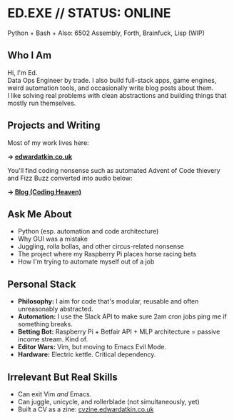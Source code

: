 # ED.EXE // STATUS: ONLINE

Python + Bash + Also: 6502 Assembly, Forth, Brainfuck, Lisp (WIP)

## Who I Am

Hi, I'm Ed.  
Data Ops Engineer by trade. I also build full-stack apps, game engines, weird automation tools, and occasionally write blog posts about them.  
I like solving real problems with clean abstractions and building things that mostly run themselves.

## Projects and Writing

Most of my work lives here:

**→ [edwardatkin.co.uk](https://www.edwardatkin.co.uk)**

You'll find coding nonsense such as automated Advent of Code thievery and Fizz Buzz converted into audio below:

**→ [Blog (Coding Heaven)](https://edwardatkin.co.uk/?collection=coding_heaven)**

## Ask Me About

- Python (esp. automation and code architecture)
- Why GUI was a mistake
- Juggling, rolla bollas, and other circus-related nonsense
- The project where my Raspberry Pi places horse racing bets
- How I'm trying to automate myself out of a job

## Personal Stack

- **Philosophy:** I aim for code that's modular, reusable and often unreasonably abstracted.
- **Automation:** I use the Slack API to make sure 2am cron jobs ping me if something breaks.
- **Betting Bot:** Raspberry Pi + Betfair API + MLP architecture = passive income stream. Kind of.
- **Editor Wars:** Vim, but moving to Emacs Evil Mode.
- **Hardware:** Electric kettle. Critical dependency.

## Irrelevant But Real Skills

- Can exit Vim _and_ Emacs.
- Can juggle, unicycle, and rollerblade (not simultaneously, yet)
- Built a CV as a zine: [cvzine.edwardatkin.co.uk](https://zines.edwardatkin.co.uk/viewer/cvzine)
